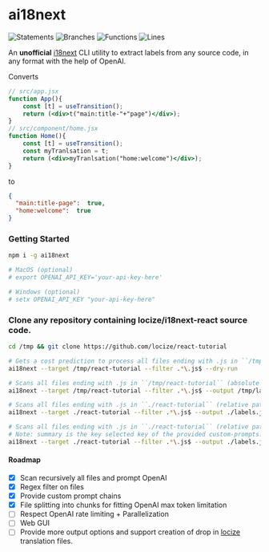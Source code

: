 # ai18next

![Statements](https://img.shields.io/badge/statements-91.54%25-brightgreen.svg?style=flat)
![Branches](https://img.shields.io/badge/branches-93.93%25-brightgreen.svg?style=flat)
![Functions](https://img.shields.io/badge/functions-80%25-yellow.svg?style=flat)
![Lines](https://img.shields.io/badge/lines-91.54%25-brightgreen.svg?style=flat)


An **unofficial** [i18next](https://www.i18next.com/) CLI utility to extract labels from any source code, in any format
with the help of OpenAI.

Converts
````jsx
// src/app.jsx
function App(){
    const [t] = useTransition();
    return (<div>t("main:title-"+"page")</div>);
}
// src/component/home.jsx
function Home(){
    const [t] = useTransition();
    const myTranlsation = t;
    return (<div>myTranlsation("home:welcome")</div>);
}
````
to

````json
{
  "main:title-page":  true,
  "home:welcome":  true
}
````


### Getting Started

````bash
npm i -g ai18next

# MacOS (optional)
# export OPENAI_API_KEY='your-api-key-here'

# Windows (optional)
# setx OPENAI_API_KEY "your-api-key-here"
````

### Clone any repository containing locize/i18next-react source code.
````bash
cd /tmp && git clone https://github.com/locize/react-tutorial
````
````bash
# Gets a cost prediction to process all files ending with .js in ``/tmp/react-tutorial``
ai18next --target /tmp/react-tutorial --filter .*\.js$ --dry-run

# Scans all files ending with .js in ``/tmp/react-tutorial`` (absolute path)
ai18next --target /tmp/react-tutorial --filter .*\.js$ --output /tmp/labels.json --chunk-length 12000 --verbose

# Scans all files ending with .js in ``./react-tutorial`` (relative path)
ai18next --target ./react-tutorial --filter .*\.js$ --output ./labels.json --chunk-length 12000 --verbose

# Scans all files ending with .js in ``./react-tutorial`` (relative path) providing a custom prompt
# Note: summary is the key selected key of the provided custom-prompts.json
ai18next --target ./react-tutorial --filter .*\.js$ --output ./labels.json --chunk-length 12000 --verbose --prompts-file ./examples/custom-propmpts.json --prompt summary
````

#### Roadmap
- [x] Scan recursively all files and prompt OpenAI
- [x] Regex filter on files
- [x] Provide custom prompt chains
- [x] File splitting into chunks for fitting OpenAI max token limitation
- [ ] Respect OpenAI rate limiting + Parallelization
- [ ] Web GUI
- [ ] Provide more output options and support creation of drop in [locize](https://www.locize.app/) translation files.